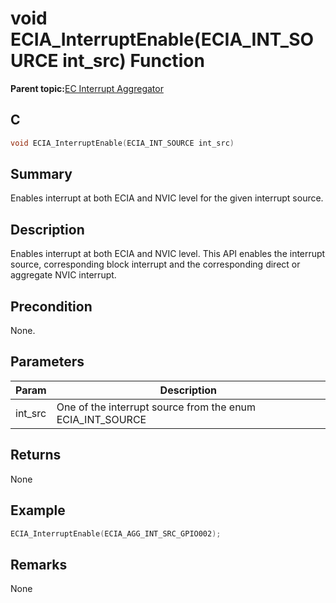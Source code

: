 # void ECIA\_InterruptEnable\(ECIA\_INT\_SOURCE int\_src\) Function

**Parent topic:**[EC Interrupt Aggregator](GUID-1ADFDDF8-20D5-420E-8D3E-6587E5F9A215.md)

## C

```c
void ECIA_InterruptEnable(ECIA_INT_SOURCE int_src)
```

## Summary

Enables interrupt at both ECIA and NVIC level for the given interrupt source.

## Description

Enables interrupt at both ECIA and NVIC level. This API enables the interrupt source, corresponding block interrupt and the corresponding direct or aggregate NVIC interrupt.

## Precondition

None.

## Parameters

|Param|Description|
|-----|-----------|
|int\_src|One of the interrupt source from the enum ECIA\_INT\_SOURCE|

## Returns

None

## Example

```c
ECIA_InterruptEnable(ECIA_AGG_INT_SRC_GPIO002);
```

## Remarks

None

